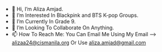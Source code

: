 - 👋 Hi, I’m Aliza Amjad.
- 👀 I’m Interested In Blackpink and BTS K-pop Groups.
- 🌱 I’m Currently In Grade 9.
- 💞️ I’m Looking To Collaborate On Anything.
- 📫 How To Reach Me: You Can Email Me Using My Email --> alizaa24@cismanila.org   Or Use   aliza.amjad@gmail.com
